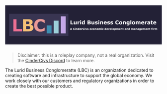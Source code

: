 # ![Alt text of the image](../assets/company/banner.png)

> Disclaimer: this is a roleplay company, not a real organization. Visit the [CinderCivs Discord](https://discord.gg/cindercivs) to learn more.

The Lurid Business Conglomeratte (LBC) is an organization dedicated to creating software and infrastructure to support the global economy. We work closely with our customers and regulatory organizations in order to create the best possible product.